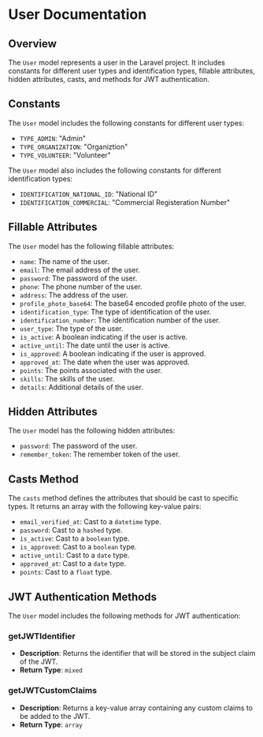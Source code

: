 # User Documentation

## Overview

The `User` model represents a user in the Laravel project. It includes constants for different user types and identification types, fillable attributes, hidden attributes, casts, and methods for JWT authentication.

## Constants

The `User` model includes the following constants for different user types:

- `TYPE_ADMIN`: "Admin"
- `TYPE_ORGANIZATION`: "Organiztion"
- `TYPE_VOLUNTEER`: "Volunteer"

The `User` model also includes the following constants for different identification types:

- `IDENTIFICATION_NATIONAL_ID`: "National ID"
- `IDENTIFICATION_COMMERCIAL`: "Commercial Registeration Number"

## Fillable Attributes

The `User` model has the following fillable attributes:

- `name`: The name of the user.
- `email`: The email address of the user.
- `password`: The password of the user.
- `phone`: The phone number of the user.
- `address`: The address of the user.
- `profile_photo_base64`: The base64 encoded profile photo of the user.
- `identification_type`: The type of identification of the user.
- `identification_number`: The identification number of the user.
- `user_type`: The type of the user.
- `is_active`: A boolean indicating if the user is active.
- `active_until`: The date until the user is active.
- `is_approved`: A boolean indicating if the user is approved.
- `approved_at`: The date when the user was approved.
- `points`: The points associated with the user.
- `skills`: The skills of the user.
- `details`: Additional details of the user.

## Hidden Attributes

The `User` model has the following hidden attributes:

- `password`: The password of the user.
- `remember_token`: The remember token of the user.

## Casts Method

The `casts` method defines the attributes that should be cast to specific types. It returns an array with the following key-value pairs:

- `email_verified_at`: Cast to a `datetime` type.
- `password`: Cast to a `hashed` type.
- `is_active`: Cast to a `boolean` type.
- `is_approved`: Cast to a `boolean` type.
- `active_until`: Cast to a `date` type.
- `approved_at`: Cast to a `date` type.
- `points`: Cast to a `float` type.

## JWT Authentication Methods

The `User` model includes the following methods for JWT authentication:

### getJWTIdentifier

- **Description**: Returns the identifier that will be stored in the subject claim of the JWT.
- **Return Type**: `mixed`

### getJWTCustomClaims

- **Description**: Returns a key-value array containing any custom claims to be added to the JWT.
- **Return Type**: `array`